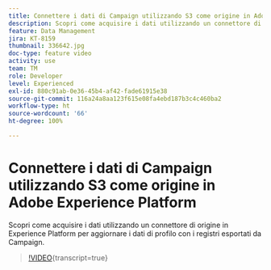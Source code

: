 ```yaml
---
title: Connettere i dati di Campaign utilizzando S3 come origine in Adobe Experience Platform
description: Scopri come acquisire i dati utilizzando un connettore di origine in Experience Platform per aggiornare i dati di profilo con i registri esportati da Campaign.
feature: Data Management
jira: KT-8159
thumbnail: 336642.jpg
doc-type: feature video
activity: use
team: TM
role: Developer
level: Experienced
exl-id: 880c91ab-0e36-45b4-af42-fade61915e38
source-git-commit: 116a24a8aa123f615e08fa4ebd187b3c4c460ba2
workflow-type: ht
source-wordcount: '66'
ht-degree: 100%

---
```


# Connettere i dati di Campaign utilizzando S3 come origine in Adobe Experience Platform

Scopri come acquisire i dati utilizzando un connettore di origine in Experience Platform per aggiornare i dati di profilo con i registri esportati da Campaign.

>[!VIDEO](https://video.tv.adobe.com/v/336642?quality=12&learn=on){transcript=true}
